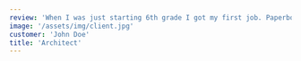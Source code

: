```yaml
---
review: 'When I was just starting 6th grade I got my first job. Paperboy! Boy, was I excited. At that time I had spent a lot of time actually playing the video official.'
image: '/assets/img/client.jpg'
customer: 'John Doe'
title: 'Architect'
---
```

